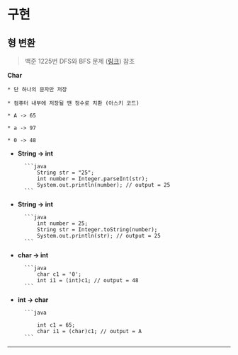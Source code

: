 #  구현

## **형 변환**
> 백준 1225번 DFS와 BFS 문제 ([링크](https://www.acmicpc.net/problem/1225)) 참조


**Char**

    * 단 하나의 문자만 저장

    * 컴퓨터 내부에 저장될 땐 정수로 치환 (아스키 코드)

    * A -> 65

    * a -> 97

    * 0 -> 48
            

* **String -> int** 

        ```java
            String str = "25";
            int number = Integer.parseInt(str);
            System.out.println(number); // output = 25
        ```

* **String -> int** 

        ```java
            int number = 25;
            String str = Integer.toString(number);
            System.out.println(str); // output = 25
        ```

* **char -> int** 

        ```java
            char c1 = '0';
            int i1 = (int)c1; // output = 48
        ```       

* **int -> char** 

        ```java

            int c1 = 65;
            char i1 = (char)c1; // output = A
        ```     


<hr/>